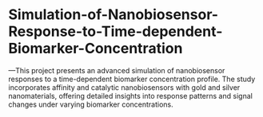 # Simulation-of-Nanobiosensor-Response-to-Time-dependent-Biomarker-Concentration
—This project presents an advanced simulation of nanobiosensor responses to a time-dependent biomarker concentration profile. The study incorporates affinity and catalytic nanobiosensors with gold and silver nanomaterials, offering detailed insights into response patterns and signal changes under varying biomarker concentrations.
